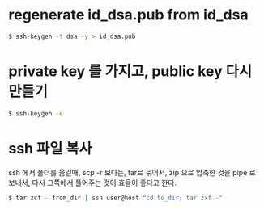 # regenerate id_dsa.pub from id_dsa

```sh
$ ssh-keygen -t dsa -y > id_dsa.pub
```

# private key 를 가지고, public key 다시 만들기

```sh
$ ssh-keygen -e
```

# ssh 파일 복사

ssh 에서 폴더를 옮길때, scp -r 보다는, tar로 묶어서, zip 으로 압축한 것을 pipe 로 보내서, 다시 그쪽에서 풀어주는 것이 효율이 좋다고 한다.

```sh
$ tar zcf - from_dir | ssh user@host "cd to_dir; tar zxf -"
```

